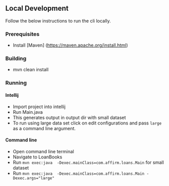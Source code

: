 ## Local Development

Follow the below instructions to run the cli locally.

### Prerequisites
- Install [Maven] (https://maven.apache.org/install.html)

### Building
- mvn clean install

### Running
#### Intellij
- Import project into intellij
- Run Main.java
- This generates output in output dir with small dataset
- To run using large data set click on edit configurations and pass `large` as a command line argument.

#### Command line
- Open command line terminal
- Navigate to LoanBooks
- Run `mvn exec:java  -Dexec.mainClass=com.affirm.loans.Main` for small dataset
- Run `mvn exec:java  -Dexec.mainClass=com.affirm.loans.Main -Dexec.args="large"`
